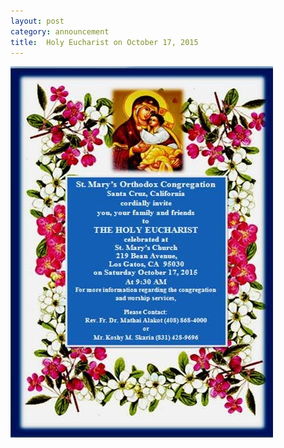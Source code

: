 ```yaml
---
layout: post
category: announcement
title:  Holy Eucharist on October 17, 2015
---
```


<p><img src="assets/images/2015-10-17.jpg" alt="Holy Eucharist" /></p>

